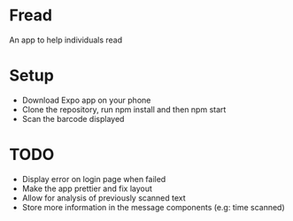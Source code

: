 # Fread

An app to help individuals read

# Setup

- Download Expo app on your phone
- Clone the repository, run npm install and then npm start
- Scan the barcode displayed

# TODO

- Display error on login page when failed
- Make the app prettier and fix layout
- Allow for analysis of previously scanned text
- Store more information in the message components (e.g: time scanned)
